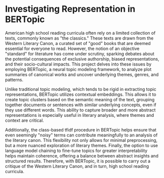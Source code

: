 # Investigating Representation in BERTopic 

American high school reading curricula often rely on a limited collection of texts, commonly known as "the classics." These texts are drawn from the Western Literary Canon, a curated set of "good" books that are deemed essential for everyone to read. However, the notion of an objective "standard" for literature has come under scrutiny, sparking debates about the potential consequences of exclusive authorship, biased representations, and their socio-cultural impacts. This project delves into these issues by employing BERTopic, a neural topic modeling framework, to analyze plot summaries of canonical works and uncover underlying themes, genres, and patterns.

Unlike traditional topic modeling, which tends to be rigid in extracting topic representations, BERTopic utilizes contextual embeddings. This allows it to create topic clusters based on the semantic meaning of the text, grouping together documents or sentences with similar underlying concepts, even if they use different words. This ability to capture broader and more abstract representations is especially useful in literary analysis, where themes and context are critical.

Additionally, the class-based tfidf procedure in BERTopic helps ensure that even seemingly "noisy" terms can contribute meaningfully to an analysis of the literary canon. This flexibility not only allows for minimal preprocessing, but a more nuanced exploration of literary themes. Finally, the option to use language model chaining to fine-tune topics for greater interpretability helps maintain coherence, offering a balance between abstract insights and structured results. Therefore, with BERTopic, it is possible to carry out a critique of the Western Literary Canon, and in turn, high school reading curricula.

